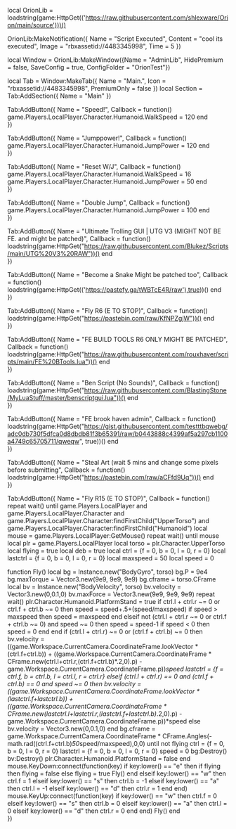 local OrionLib = loadstring(game:HttpGet(('https://raw.githubusercontent.com/shlexware/Orion/main/source')))()
 
OrionLib:MakeNotification({
	Name = "Script Executed",
	Content = "cool its executed",
	Image = "rbxassetid://4483345998",
	Time = 5
})
 
 
local Window = OrionLib:MakeWindow({Name = "AdminLib", HidePremium = false, SaveConfig = true, ConfigFolder = "OrionTest"})
 
local Tab = Window:MakeTab({
	Name = "Main.",
	Icon = "rbxassetid://4483345998",
	PremiumOnly = false
})
local Section = Tab:AddSection({
	Name = "Main"
})
 
Tab:AddButton({
	Name = "Speed!",
	Callback = function()
      		game.Players.LocalPlayer.Character.Humanoid.WalkSpeed = 120
  	end    
})

Tab:AddButton({
	Name = "Jumppower!",
	Callback = function()
      		game.Players.LocalPlayer.Character.Humanoid.JumpPower = 120
  	end    
})

Tab:AddButton({
	Name = "Reset W/J",
	Callback = function()
      		game.Players.LocalPlayer.Character.Humanoid.WalkSpeed = 16
			game.Players.LocalPlayer.Character.Humanoid.JumpPower = 50
  	end    
})

Tab:AddButton({
	Name = "Double Jump",
	Callback = function()
			game.Players.LocalPlayer.Character.Humanoid.JumpPower = 100
  	end    
})

Tab:AddButton({
	Name = "Ultimate Trolling GUI | UTG V3 (MIGHT NOT BE FE. and might be patched)",
	Callback = function()
		loadstring(game:HttpGet("https://raw.githubusercontent.com/Blukez/Scripts/main/UTG%20V3%20RAW"))()
  	end    
})

Tab:AddButton({
	Name = "Become a Snake Might be patched too",
	Callback = function()
		loadstring(game:HttpGet(('https://pastefy.ga/tWBTcE4R/raw'),true))()
  	end    
})
 
Tab:AddButton({
	Name = "Fly R6 (E TO STOP)",
	Callback = function()
      		loadstring(game:HttpGet("https://pastebin.com/raw/KfNPZgjW"))()
  	end    
})

Tab:AddButton({
	Name = "FE BUILD TOOLS R6 ONLY MIGHT BE PATCHED",
	Callback = function()
      		loadstring(game:HttpGet("https://raw.githubusercontent.com/rouxhaver/scripts/main/FE%20BTools.lua"))()
  	end    
})
 
Tab:AddButton({
	Name = "Ben Script (No Sounds)",
	Callback = function()
		loadstring(game:HttpGet("https://raw.githubusercontent.com/BlastingStone/MyLuaStuff/master/benscriptgui.lua"))()
  	end    
})

Tab:AddButton({
	Name = "FE brook haven admin",
	Callback = function()
		loadstring(game:HttpGet("https://gist.githubusercontent.com/testttbqwebg/adc0db730f5dfca0d8dbdb81f3b65391/raw/b0443888c4399af5a297cb1100a4749c65705711/qweqw", true))()
  	end    
})

Tab:AddButton({
	Name = "Steal Art (wait 5 mins and change some pixels before submitting",
	Callback = function()
	   loadstring(game:HttpGet("https://pastebin.com/raw/aCFfd9Uq"))()
  	end    
})


Tab:AddButton({
	Name = "Fly R15 (E TO STOP)",
	Callback = function()
      					repeat wait()
    until game.Players.LocalPlayer and game.Players.LocalPlayer.Character and game.Players.LocalPlayer.Character:findFirstChild("UpperTorso") and game.Players.LocalPlayer.Character:findFirstChild("Humanoid")
local mouse = game.Players.LocalPlayer:GetMouse()
repeat wait() until mouse
local plr = game.Players.LocalPlayer
local torso = plr.Character.UpperTorso
local flying = true
local deb = true
local ctrl = {f = 0, b = 0, l = 0, r = 0}
local lastctrl = {f = 0, b = 0, l = 0, r = 0}
local maxspeed = 50
local speed = 0
 
function Fly()
local bg = Instance.new("BodyGyro", torso)
bg.P = 9e4
bg.maxTorque = Vector3.new(9e9, 9e9, 9e9)
bg.cframe = torso.CFrame
local bv = Instance.new("BodyVelocity", torso)
bv.velocity = Vector3.new(0,0.1,0)
bv.maxForce = Vector3.new(9e9, 9e9, 9e9)
repeat wait()
plr.Character.Humanoid.PlatformStand = true
if ctrl.l + ctrl.r ~= 0 or ctrl.f + ctrl.b ~= 0 then
speed = speed+.5+(speed/maxspeed)
if speed > maxspeed then
speed = maxspeed
end
elseif not (ctrl.l + ctrl.r ~= 0 or ctrl.f + ctrl.b ~= 0) and speed ~= 0 then
speed = speed-1
if speed < 0 then
speed = 0
end
end
if (ctrl.l + ctrl.r) ~= 0 or (ctrl.f + ctrl.b) ~= 0 then
bv.velocity = ((game.Workspace.CurrentCamera.CoordinateFrame.lookVector * (ctrl.f+ctrl.b)) + ((game.Workspace.CurrentCamera.CoordinateFrame * CFrame.new(ctrl.l+ctrl.r,(ctrl.f+ctrl.b)*.2,0).p) - game.Workspace.CurrentCamera.CoordinateFrame.p))*speed
lastctrl = {f = ctrl.f, b = ctrl.b, l = ctrl.l, r = ctrl.r}
elseif (ctrl.l + ctrl.r) == 0 and (ctrl.f + ctrl.b) == 0 and speed ~= 0 then
bv.velocity = ((game.Workspace.CurrentCamera.CoordinateFrame.lookVector * (lastctrl.f+lastctrl.b)) + ((game.Workspace.CurrentCamera.CoordinateFrame * CFrame.new(lastctrl.l+lastctrl.r,(lastctrl.f+lastctrl.b)*.2,0).p) - game.Workspace.CurrentCamera.CoordinateFrame.p))*speed
else
bv.velocity = Vector3.new(0,0.1,0)
end
bg.cframe = game.Workspace.CurrentCamera.CoordinateFrame * CFrame.Angles(-math.rad((ctrl.f+ctrl.b)*50*speed/maxspeed),0,0)
until not flying
ctrl = {f = 0, b = 0, l = 0, r = 0}
lastctrl = {f = 0, b = 0, l = 0, r = 0}
speed = 0
bg:Destroy()
bv:Destroy()
plr.Character.Humanoid.PlatformStand = false
end
mouse.KeyDown:connect(function(key)
if key:lower() == "e" then
if flying then flying = false
else
flying = true
Fly()
end
elseif key:lower() == "w" then
ctrl.f = 1
elseif key:lower() == "s" then
ctrl.b = -1
elseif key:lower() == "a" then
ctrl.l = -1
elseif key:lower() == "d" then
ctrl.r = 1
end
end)
mouse.KeyUp:connect(function(key)
if key:lower() == "w" then
ctrl.f = 0
elseif key:lower() == "s" then
ctrl.b = 0
elseif key:lower() == "a" then
ctrl.l = 0
elseif key:lower() == "d" then
ctrl.r = 0
end
end)
Fly()
  	end    
})
 
 
